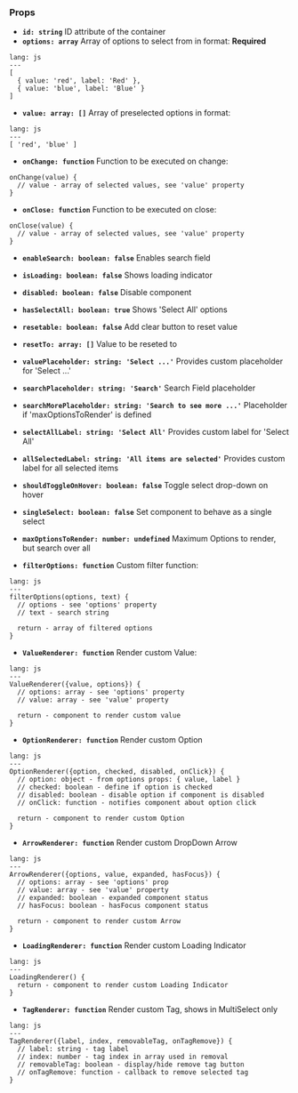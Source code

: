 ### Props

- **`id: string`** ID attribute of the container
- **`options: array`** Array of options to select from in format: **Required**

```code
lang: js
---
[
  { value: 'red', label: 'Red' },
  { value: 'blue', label: 'Blue' }
]
```

- **`value: array: []`** Array of preselected options in format:

```code
lang: js
---
[ 'red', 'blue' ]
```

- **`onChange: function`** Function to be executed on change:

```code
onChange(value) {
  // value - array of selected values, see 'value' property
}
```

- **`onClose: function`** Function to be executed on close:

```code
onClose(value) {
  // value - array of selected values, see 'value' property
}
```

- **`enableSearch: boolean: false`** Enables search field
- **`isLoading: boolean: false`** Shows loading indicator
- **`disabled: boolean: false`** Disable component
- **`hasSelectAll: boolean: true`** Shows 'Select All' options
- **`resetable: boolean: false`** Add clear button to reset value
- **`resetTo: array: []`** Value to be reseted to
- **`valuePlaceholder: string: 'Select ...'`** Provides custom placeholder for 'Select ...'
- **`searchPlaceholder: string: 'Search'`** Search Field placeholder
- **`searchMorePlaceholder: string: 'Search to see more ...'`** Placeholder if 'maxOptionsToRender' is defined
- **`selectAllLabel: string: 'Select All'`** Provides custom label for 'Select All'
- **`allSelectedLabel: string: 'All items are selected'`** Provides custom label for all selected items
- **`shouldToggleOnHover: boolean: false`** Toggle select drop-down on hover
- **`singleSelect: boolean: false`** Set component to behave as a single select
- **`maxOptionsToRender: number: undefined`** Maximum Options to render, but search over all

- **`filterOptions: function`** Custom filter function:

```code
lang: js
---
filterOptions(options, text) {
  // options - see 'options' property
  // text - search string
  
  return - array of filtered options
}
```

- **`ValueRenderer: function`** Render custom Value:

```code
lang: js
---
ValueRenderer({value, options}) {
  // options: array - see 'options' property
  // value: array - see 'value' property
  
  return - component to render custom value
}
```

- **`OptionRenderer: function`** Render custom Option

```code
lang: js
---
OptionRenderer({option, checked, disabled, onClick}) {
  // option: object - from options props: { value, label }  
  // checked: boolean - define if option is checked
  // disabled: boolean - disable option if component is disabled
  // onClick: function - notifies component about option click
  
  return - component to render custom Option
}
```

- **`ArrowRenderer: function`** Render custom DropDown Arrow

```code
lang: js
---
ArrowRenderer({options, value, expanded, hasFocus}) {
  // options: array - see 'options' prop 
  // value: array - see 'value' property
  // expanded: boolean - expanded component status
  // hasFocus: boolean - hasFocus component status
  
  return - component to render custom Arrow
}
```

- **`LoadingRenderer: function`** Render custom Loading Indicator

```code
lang: js
---
LoadingRenderer() {
  return - component to render custom Loading Indicator
}
```

- **`TagRenderer: function`** Render custom Tag, shows in MultiSelect only

```code
lang: js
---
TagRenderer({label, index, removableTag, onTagRemove}) {
  // label: string - tag label
  // index: number - tag index in array used in removal 
  // removableTag: boolean - display/hide remove tag button
  // onTagRemove: function - callback to remove selected tag
}
```
